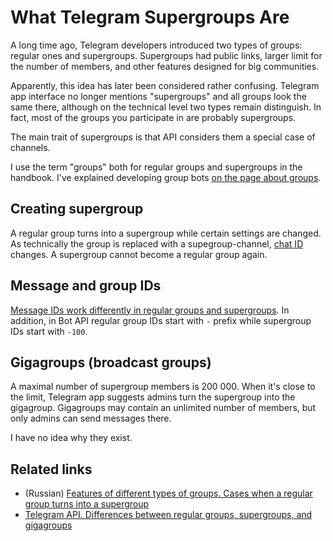 # What Telegram Supergroups Are 

A long time ago, Telegram developers introduced two types of groups: regular ones and supergroups.
Supergroups had public links, larger limit for the number of members, and other features designed for big communities.

Apparently, this idea has later been considered rather confusing. Telegram app interface no longer mentions 
"supergroups" and all groups look the same there, although on the technical level two types remain distinguish.
In fact, most of the groups you participate in are probably supergroups.

The main trait of supergroups is that API considers them a special case of channels.

I use the term "groups" both for regular groups and supergroups in the handbook. I've explained developing 
group bots [on the page about groups](../chats/groups).

## Creating supergroup

A regular group turns into a supergroup while certain settings are changed. As technically the group is replaced with 
a supegroup-channel, [chat ID](../chats/ID) changes. A supergroup cannot become a regular group again.

## Message and group IDs

[Message IDs work differently in regular groups and supergroups](../messages/ID).
In addition, in Bot API regular group IDs start with `-` prefix while supergroup IDs start with `-100`.

## Gigagroups (broadcast groups)

A maximal number of supergroup members is 200 000. When it's close to the limit, Telegram app suggests admins
turn the supergroup into the gigagroup. Gigagroups may contain an unlimited number of members, 
but only admins can send messages there.

I have no idea why they exist.

## Related links

- (Russian) [Features of different types of groups. Cases when a regular group turns into a supergroup](https://tginfo.me/groups_vs_supergroups/)
- [Telegram API. Differences between regular groups, supergroups, and gigagroups](https://core.telegram.org/api/channel)

